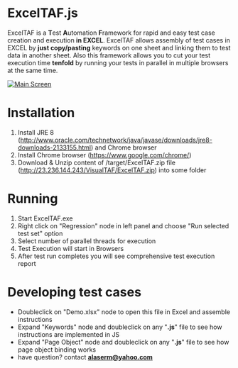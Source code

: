 # ExcelTAF.js
ExcelTAF is a  **T**est **A**utomation **F**ramework for rapid and easy test case creation and execution **in EXCEL**.
ExcelTAF allows assembly of test cases in EXCEL by **just copy/pasting** keywords on one sheet and linking them to test data in another sheet.
Also this framework allows you to cut your test execution time **tenfold** by running your tests in parallel in multiple browsers at the same time.

[![Main Screen](http://23.236.144.243/VisualTAFScreenshots/overallcomponents.png)](http://23.236.144.243/VisualTAFScreenshots/overallcomponents.png)


# Installation
1. Install JRE 8 (http://www.oracle.com/technetwork/java/javase/downloads/jre8-downloads-2133155.html) and Chrome browser
2. Install Chrome browser (https://www.google.com/chrome/)
3. Download & Unzip content of /target/ExcelTAF.zip file (http://23.236.144.243/VisualTAF/ExcelTAF.zip) into some folder

# Running
1. Start ExcelTAF.exe
5. Right click on "Regression" node in left panel and choose "Run selected test set" option
6. Select number of parallel threads for execution
7. Test Execution will start in Browsers 
8. After test run completes you will see comprehensive test execution report

# Developing test cases
- Doubleclick on "Demo.xlsx" node to open this file in Excel and assemble instructions
- Expand "Keywords" node and doubleclick on any "**.js**" file to see how instructions are implemented in JS
- Expand "Page Object" node and doubleclick on any "**.js**" file to see how page object binding works
- have question? contact **alaserm@yahoo.com**

